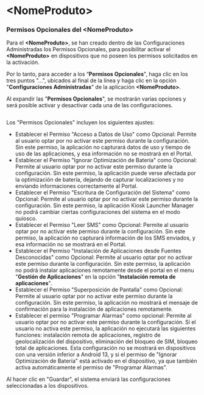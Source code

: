 # \<NomeProduto>

### Permisos Opcionales del \<NomeProduto>&#x20;

Para el **\<NomeProduto>**, se han creado dentro de las Configuraciones Administradas los Permisos Opcionales, para posibilitar activar el **\<NomeProduto>** en dispositivos que no poseen los permisos solicitados en la activación.

Por lo tanto, para acceder a los “**Permisos Opcionales**", haga clic en los tres puntos "...", ubicados al final de la línea y haga clic en la opción "**Configuraciones Administradas**" de la aplicación **\<NomeProduto>**.

Al expandir las "**Permisos Opcionales**", se mostrarán varias opciones y será posible activar y desactivar cada una de las configuraciones.

<figure><img src="../../../../../.gitbook/assets/image (180).png" alt=""><figcaption></figcaption></figure>

Los "Permisos Opcionales" incluyen los siguientes ajustes:&#x20;

* Establecer el Permiso "Acceso a Datos de Uso" como Opcional: Permite al usuario optar por no activar este permiso durante la configuración. Sin este permiso, la aplicación no capturará datos de uso y tiempo de uso de las aplicaciones, y esa información no se mostrará en el Portal.&#x20;
* Establecer el Permiso "Ignorar Optimización de Batería" como Opcional: Permite al usuario optar por no activar este permiso durante la configuración. Sin este permiso, la aplicación puede verse afectada por la optimización de batería, dejando de capturar localizaciones y no enviando informaciones correctamente al Portal.&#x20;
* Establecer el Permiso "Escritura de Configuración del Sistema" como Opcional: Permite al usuario optar por no activar este permiso durante la configuración. Sin este permiso, la aplicación Kiosk Launcher Manager no podrá cambiar ciertas configuraciones del sistema en el modo quiosco.&#x20;
* Establecer el Permiso "Leer SMS" como Opcional: Permite al usuario optar por no activar este permiso durante la configuración. Sin este permiso, la aplicación no capturará información de los SMS enviados, y esa información no se mostrará en el Portal.&#x20;
* Establecer el Permiso "Instalación de Aplicaciones desde Fuentes Desconocidas" como Opcional: Permite al usuario optar por no activar este permiso durante la configuración. Sin este permiso, la aplicación no podrá instalar aplicaciones remotamente desde el portal en el menu "**Gestión de Aplicaciones**" en la opción "**Instalación remota de aplicaciones**".&#x20;
* Establecer el Permiso "Superposición de Pantalla" como Opcional: Permite al usuario optar por no activar este permiso durante la configuración. Sin este permiso, la aplicación no mostrará el mensaje de confirmación para la instalación de aplicaciones remotamente.
* Establecer el permiso "Programar Alarmas" como opcional: Permite al usuario optar por no activar este permiso durante la configuración. Si el usuario no activa este permiso, la aplicación no ejecutará las siguientes funciones: instalación remota de aplicaciones, registro de geolocalización del dispositivo, eliminación del bloqueo de SIM, bloqueo total de aplicaciones. Esta configuración no se mostrará en dispositivos con una versión inferior a Android 13, y si el permiso de "Ignorar Optimización de Batería" está activado en el dispositivo, ya que también activa automáticamente el permiso de "Programar Alarmas".

Al hacer clic en "Guardar", el sistema enviará las configuraciones seleccionadas a los dispositivos.

